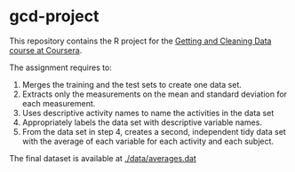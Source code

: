 # gcd-project

This repository contains the R project for the [Getting and Cleaning Data course at Coursera](https://class.coursera.org/getdata-010/).

The assignment requires to:
1. Merges the training and the test sets to create one data set.
2. Extracts only the measurements on the mean and standard deviation for each measurement. 
3. Uses descriptive activity names to name the activities in the data set
4. Appropriately labels the data set with descriptive variable names. 
5. From the data set in step 4, creates a second, independent tidy data set with the average of each variable for each activity and each subject.

The final dataset is available at [./data/averages.dat](./data/averages.dat)

